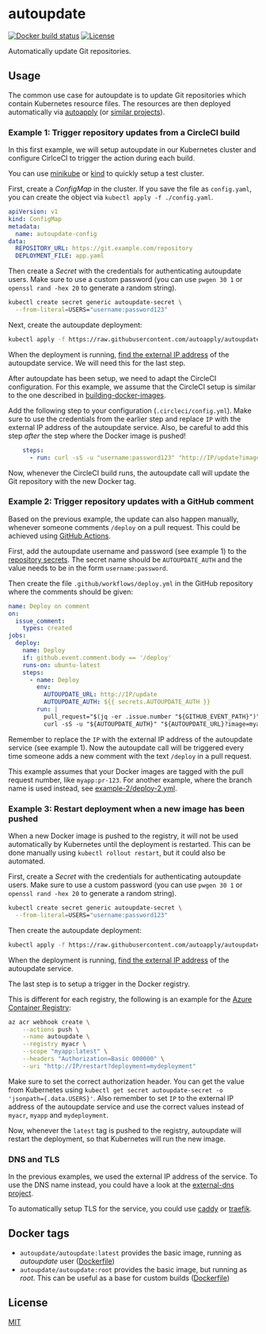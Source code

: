 # autoupdate

[![Docker build status](https://img.shields.io/docker/cloud/build/autoapply/autoupdate.svg?style=flat-square)](https://hub.docker.com/r/autoapply/autoupdate/) [![License](https://img.shields.io/badge/license-MIT-blue.svg?style=flat-square)](https://github.com/autoapply/autoupdate/blob/master/LICENSE)

Automatically update Git repositories.

## Usage

The common use case for autoupdate is to update Git repositories which contain Kubernetes resource files.
The resources are then deployed automatically via [autoapply](https://github.com/autoapply/autoapply) (or [similar projects](https://github.com/autoapply/autoapply#related-projects)).

### Example 1: Trigger repository updates from a CircleCI build

In this first example, we will setup autoupdate in our Kubernetes cluster and configure CirlceCI to trigger the action during each build.

You can use [minikube](https://github.com/kubernetes/minikube) or [kind](https://github.com/kubernetes-sigs/kind) to quickly setup a test cluster.

First, create a _ConfigMap_ in the cluster. If you save the file as `config.yaml`, you can create the object via `kubectl apply -f ./config.yaml`.

```yaml
apiVersion: v1
kind: ConfigMap
metadata:
  name: autoupdate-config
data:
  REPOSITORY_URL: https://git.example.com/repository
  DEPLOYMENT_FILE: app.yaml
```

Then create a _Secret_ with the credentials for authenticating autoupdate users.
Make sure to use a custom password (you can use `pwgen 30 1` or `openssl rand -hex 20` to generate a random string).

```sh
kubectl create secret generic autoupdate-secret \
  --from-literal=USERS="username:password123"
```

Next, create the autoupdate deployment:

```sh
kubectl apply -f https://raw.githubusercontent.com/autoapply/autoupdate/master/docs/example-1/autoupdate-1.yaml
```

When the deployment is running, [find the external IP address](https://kubernetes.io/docs/tasks/access-application-cluster/create-external-load-balancer/#finding-your-ip-address) of the autoupdate service. We will need this for the last step.

After autoupdate has been setup, we need to adapt the CircleCI configuration.
For this example, we assume that the CircleCI setup is similar to the one described in [building-docker-images](https://circleci.com/docs/2.0/building-docker-images/).

Add the following step to your configuration (`.circleci/config.yml`).
Make sure to use the credentials from the earlier step and replace `IP` with the external IP address of the autoupdate service.
Also, be careful to add this step _after_ the step where the Docker image is pushed!

```yaml
    steps:
      - run: curl -sS -u "username:password123" "http://IP/update?image=myapp&tag=0.1.${CIRCLE_BUILD_NUM}"
```

Now, whenever the CircleCI build runs, the autoupdate call will update the Git repository with the new Docker tag.

### Example 2: Trigger repository updates with a GitHub comment

Based on the previous example, the update can also happen manually, whenever someone comments `/deploy` on a pull request.
This could be achieved using [GitHub Actions](https://github.com/features/actions).

First, add the autoupdate username and password (see example 1) to the [repository secrets](https://help.github.com/en/github/automating-your-workflow-with-github-actions/virtual-environments-for-github-actions#creating-and-using-secrets-encrypted-variables).
The secret name should be `AUTOUPDATE_AUTH` and the value needs to be in the form `username:password`.

Then create the file `.github/workflows/deploy.yml` in the GitHub repository where the comments should be given:

```yaml
name: Deploy on comment
on:
  issue_comment:
    types: created
jobs:
  deploy:
    name: Deploy
    if: github.event.comment.body == '/deploy'
    runs-on: ubuntu-latest
    steps:
      - name: Deploy
        env:
          AUTOUPDATE_URL: http://IP/update
          AUTOUPDATE_AUTH: ${{ secrets.AUTOUPDATE_AUTH }}
        run: |
          pull_request="$(jq -er .issue.number "${GITHUB_EVENT_PATH}")"
          curl -sS -u "${AUTOUPDATE_AUTH}" "${AUTOUPDATE_URL}?image=myapp&tag=pr-${pull_request}"
```

Remember to replace the `IP` with the external IP address of the autoupdate service (see example 1).
Now the autoupdate call will be triggered every time someone adds a new comment with the text `/deploy` in a pull request.

This example assumes that your Docker images are tagged with the pull request number, like `myapp:pr-123`. For another example, where the branch name is used instead, see [example-2/deploy-2.yml](docs/example-2/deploy-2.yml).

### Example 3: Restart deployment when a new image has been pushed

When a new Docker image is pushed to the registry, it will not be used automatically by Kubernetes until the deployment is restarted.
This can be done manually using `kubectl rollout restart`, but it could also be automated.

First, create a _Secret_ with the credentials for authenticating autoupdate users.
Make sure to use a custom password (you can use `pwgen 30 1` or `openssl rand -hex 20` to generate a random string).

```sh
kubectl create secret generic autoupdate-secret \
  --from-literal=USERS="username:password123"
```

Then create the autoupdate deployment:

```sh
kubectl apply -f https://raw.githubusercontent.com/autoapply/autoupdate/master/docs/example-3/autoupdate.yaml
```

When the deployment is running, [find the external IP address](https://kubernetes.io/docs/tasks/access-application-cluster/create-external-load-balancer/#finding-your-ip-address) of the autoupdate service.

The last step is to setup a trigger in the Docker registry.

This is different for each registry, the following is an example for the [Azure Container Registry](https://azure.microsoft.com/en-us/services/container-registry/):

```sh
az acr webhook create \
    --actions push \
    --name autoupdate \
    --registry myacr \
    --scope "myapp:latest" \
    --headers "Authorization=Basic 000000" \
    --uri "http://IP/restart?deployment=mydeployment"
```

Make sure to set the correct authorization header. You can get the value from Kubernetes using `kubectl get secret autoupdate-secret -o 'jsonpath={.data.USERS}'`.
Also remember to set `IP` to the external IP address of the autoupdate service and use the correct values instead of `myacr`, `myapp` and `mydeployment`.

Now, whenever the `latest` tag is pushed to the registry, autoupdate will restart the deployment, so that Kubernetes will run the new image.

### DNS and TLS

In the previous examples, we used the external IP address of the service.
To use the DNS name instead, you could have a look at the [external-dns project](https://github.com/kubernetes-sigs/external-dns).

To automatically setup TLS for the service, you could use [caddy](https://github.com/caddyserver/caddy) or [traefik](https://github.com/containous/traefik).

## Docker tags

- `autoupdate/autoupdate:latest` provides the basic image, running as _autoupdate_ user ([Dockerfile](build/Dockerfile))
- `autoupdate/autoupdate:root` provides the basic image, but running as _root_. This can be useful as a base for custom builds ([Dockerfile](build/root/Dockerfile))

## License

[MIT](LICENSE)
